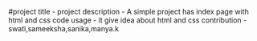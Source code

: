 #project title - project
description - A simple project has index page with html and css code
usage - it give idea about html and css
contribution - swati,sameeksha,sanika,manya.k
